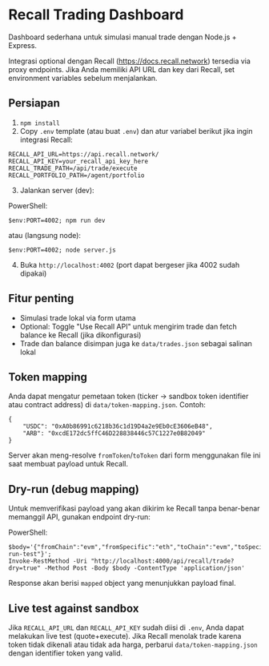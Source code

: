 # Recall Trading Dashboard

Dashboard sederhana untuk simulasi manual trade dengan Node.js + Express.

Integrasi optional dengan Recall (https://docs.recall.network) tersedia via proxy endpoints. Jika Anda memiliki API URL dan key dari Recall, set environment variables sebelum menjalankan.

## Persiapan

1. `npm install`
2. Copy `.env` template (atau buat `.env`) dan atur variabel berikut jika ingin integrasi Recall:

```
RECALL_API_URL=https://api.recall.network/
RECALL_API_KEY=your_recall_api_key_here
RECALL_TRADE_PATH=/api/trade/execute
RECALL_PORTFOLIO_PATH=/agent/portfolio
```

3. Jalankan server (dev):

PowerShell:

```
$env:PORT=4002; npm run dev
```

atau (langsung node):

```
$env:PORT=4002; node server.js
```

4. Buka `http://localhost:4002` (port dapat bergeser jika 4002 sudah dipakai)

## Fitur penting

- Simulasi trade lokal via form utama
- Optional: Toggle "Use Recall API" untuk mengirim trade dan fetch balance ke Recall (jika dikonfigurasi)
- Trade dan balance disimpan juga ke `data/trades.json` sebagai salinan lokal

## Token mapping

Anda dapat mengatur pemetaan token (ticker -> sandbox token identifier atau contract address) di `data/token-mapping.json`.
Contoh:

```
{
	"USDC": "0xA0b86991c6218b36c1d19D4a2e9Eb0cE3606eB48",
	"ARB": "0xcdE172dc5ffC46D228838446c57C1227e0B82049"
}
```

Server akan meng-resolve `fromToken`/`toToken` dari form menggunakan file ini saat membuat payload untuk Recall.

## Dry-run (debug mapping)

Untuk memverifikasi payload yang akan dikirim ke Recall tanpa benar-benar memanggil API, gunakan endpoint dry-run:

PowerShell:

```
$body='{"fromChain":"evm","fromSpecific":"eth","toChain":"evm","toSpecific":"arbitrum","action":"buy","fromToken":"USDC","toToken":"ARB","amount":2.25,"reason":"dry-run-test"}';
Invoke-RestMethod -Uri "http://localhost:4000/api/recall/trade?dry=true" -Method Post -Body $body -ContentType 'application/json'
```

Response akan berisi `mapped` object yang menunjukkan payload final.

## Live test against sandbox

Jika `RECALL_API_URL` dan `RECALL_API_KEY` sudah diisi di `.env`, Anda dapat melakukan live test (quote+execute). Jika Recall menolak trade karena token tidak dikenali atau tidak ada harga, perbarui `data/token-mapping.json` dengan identifier token yang valid.


